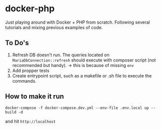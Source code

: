# docker-php

Just playing around with Docker + PHP from scratch. Following several tutorials and mixing previous examples of code.

## To Do's

 1. Refresh DB doesn't run. The queries located on `MariaDbConnection::refresh` should execute with composer script (not recommended but handy). -> this is because of missing `env`
 2. Add propper tests
 3. Create entrypoint script, such as a makefile or .sh file to execute the commands.

## How to make it run

`docker-compose -f docker-compose.dev.yml --env-file .env.local up --build -d`

and hit `http://localhost`
